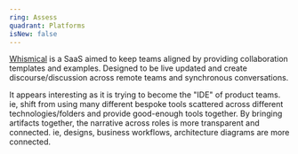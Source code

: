 ```yaml
---
ring: Assess
quadrant: Platforms
isNew: false
---
```


[Whismical](https://whimsical.com)  is a SaaS aimed to keep teams aligned by providing collaboration templates and examples.  Designed to be live updated and create discourse/discussion across remote teams and synchronous conversations.

It appears interesting as it is trying to become the "IDE" of product teams.  ie, shift from using many different bespoke tools scattered across different technologies/folders and provide good-enough tools together.  By bringing artifacts together, the narrative across roles is more transparent and connected.  ie, designs, business workflows, architecture diagrams are more connected.